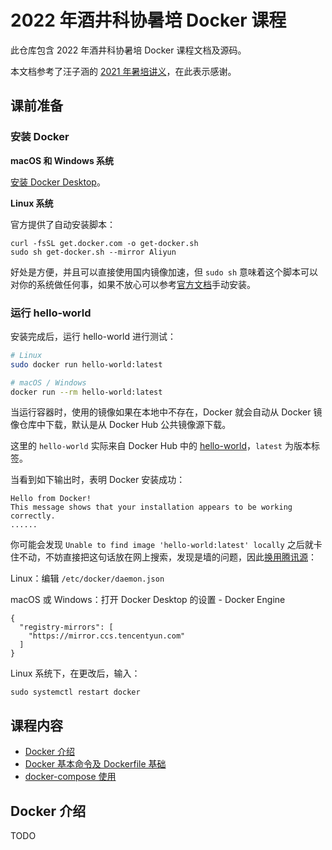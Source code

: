 # 2022 年酒井科协暑培 Docker 课程

此仓库包含 2022 年酒井科协暑培 Docker 课程文档及源码。

本文档参考了汪子涵的 [2021 年暑培讲义](https://www.xuetangx.com/learn/THUSAST08091234567890/THUSAST08091234567890/8571842/video/13167567)，在此表示感谢。

## 课前准备

### 安装 Docker

**macOS 和 Windows 系统**

[安装 Docker Desktop](https://www.docker.com/products/docker-desktop/)。

**Linux 系统**

官方提供了自动安装脚本：

```
curl -fsSL get.docker.com -o get-docker.sh
sudo sh get-docker.sh --mirror Aliyun
```

好处是方便，并且可以直接使用国内镜像加速，但 `sudo sh` 意味着这个脚本可以对你的系统做任何事，如果不放心可以参考[官方文档](https://docs.docker.com/engine/install/ubuntu/)手动安装。

### 运行 hello-world

安装完成后，运行 hello-world 进行测试：

```bash
# Linux
sudo docker run hello-world:latest

# macOS / Windows
docker run --rm hello-world:latest
```

当运行容器时，使用的镜像如果在本地中不存在，Docker 就会自动从 Docker 镜像仓库中下载，默认是从 Docker Hub 公共镜像源下载。

这里的 `hello-world` 实际来自 Docker Hub 中的 [hello-world](https://hub.docker.com/_/hello-world)，`latest` 为版本标签。

当看到如下输出时，表明 Docker 安装成功：

```
Hello from Docker!
This message shows that your installation appears to be working correctly.
......
```

你可能会发现 `Unable to find image 'hello-world:latest' locally` 之后就卡住不动，不妨直接把这句话放在网上搜索，发现是墙的问题，因此[换用腾讯源](https://cloud.tencent.com/document/product/1207/45596)：

Linux：编辑 `/etc/docker/daemon.json`

macOS 或 Windows：打开 Docker Desktop 的设置 - Docker Engine

```
{
  "registry-mirrors": [
    "https://mirror.ccs.tencentyun.com"
  ]
} 
```

Linux 系统下，在更改后，输入：

```
sudo systemctl restart docker
```

## 课程内容

- [Docker 介绍](#docker-介绍)
- [Docker 基本命令及 Dockerfile 基础](./docker)
- [docker-compose 使用](./docker-compose)

## Docker 介绍

TODO
